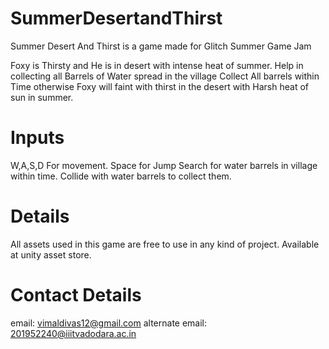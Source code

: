 # SummerDesertandThirst
Summer Desert And Thirst is a game made for Glitch Summer Game Jam

Foxy is Thirsty and He is in desert with intense heat of summer.
Help in collecting all Barrels of Water spread in the village 
Collect All barrels within Time otherwise Foxy will faint with thirst in the desert with Harsh heat of sun in summer.

# Inputs
W,A,S,D For movement. Space for Jump
Search for water barrels in village within time.
Collide with water barrels to collect them.

# Details
All assets used in this game are free to use in any kind of project. Available at unity asset store.

# Contact Details
email: vimaldivas12@gmail.com
alternate email: 201952240@iiitvadodara.ac.in
